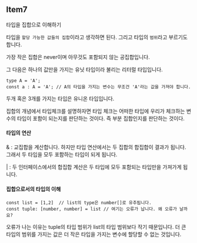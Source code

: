 ## Item7

타입을 집합으로 이해하기

타입을 `할당 가능한 값들의 집합`이라고 생각하면 된다. 그리고 타입의 `범위`라고 부르기도 합니다.

가장 작은 집합은 never이며 아무것도 포함되지 않는 공집합입니다.

그 다음은 하나의 값만을 가지는 유닛 타입이라 불리는 리터럴 타입입니다.

```tsx
type A = 'A';
const a : A = 'A'; // A의 타입을 가지는 변수는 무조건 'A'라는 값을 가져야 합니다.
```

두개 혹은 3개를 가지는 타입은 유니온 타입입니다.

집합의 개념에서 타입체크를 설명하자면 타입 체크는 어떠한 타입에 우리가 체크하는 변수의 타입이 포함이 되는지를 판단하는 것이다. 즉 부분 집합인지를 판단하는 것이다.

#### 타입의 연산

& : 교집합을 계산합니다. 하지만 타입 연산에서는 두 집합의 합집합이 결과가 됩니다. 그래서 두 타입을 모두 포함하는 타입이 되게 됩니다.

| : 두 인터페이스에서의 합집합 계산은 두 타입에 모두 포함되는 타입만을 가져가게 됩니다.

#### 집합으로서의 타입의 이해

```tsx
const list = [1,2]  // list의 type은 number[]로 유추됩니다.
const tuple: [number, number] = list // 여기는 오류가 납니다. 왜 오류가 날까요?
```

오류가 나는 이유는 tuple의 타입 범위가 list의 타입 범위보다 작기 때문입니다. 더 큰 타입의 범위를 가지는 값은 더 작은 타입을 가지는 변수에 할당할 수 없는 것입니다.